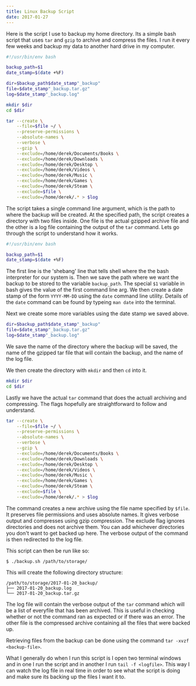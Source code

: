 ```yaml
---
title: Linux Backup Script
date: 2017-01-27
---
```


Here is the script I use to backup my home directory.
Its a simple bash script that uses `tar` and `gzip` to archive and compress the files.
I run it every few weeks and backup my data to another hard drive in my computer.

```bash
#!/usr/bin/env bash

backup_path=$1
date_stamp=$(date +%F)

dir=$backup_path$date_stamp"_backup"
file=$date_stamp"_backup.tar.gz"
log=$date_stamp"_backup.log"

mkdir $dir
cd $dir

tar --create \
    --file=$file ~/ \
    --preserve-permissions \
    --absolute-names \
    --verbose \
    --gzip \
    --exclude=/home/derek/Documents/Books \
    --exclude=/home/derek/Downloads \
    --exclude=/home/derek/Desktop \
    --exclude=/home/derek/Videos \
    --exclude=/home/derek/Music \
    --exclude=/home/derek/Games \
    --exclude=/home/derek/Steam \
    --exclude=$file \
    --exclude=/home/derek/.* > $log
```

The script takes a single command line argument, which is the path to where the backup will be created.
At the specified path, the script creates a directory with two files inside.
One file is the actual gzipped archive file and the other is a log file containing the output of the `tar` command.
Lets go through the script to understand how it works.

```bash
#!/usr/bin/env bash

backup_path=$1
date_stamp=$(date +%F)
```

The first line is the 'shebang' line that tells shell where the the bash interpreter for our system is.
Then we save the path where we want the backup to be stored to the variable `backup_path`.
The special `$1` variable in bash gives the value of the first command line arg.
We then create a date stamp of the form `YYYY-MM-DD` using the `date` command line utility.
Details of the `date` command can be found by typeing `man date` into the terminal.

Next we create some more variables using the date stamp we saved above.

```bash
dir=$backup_path$date_stamp"_backup"
file=$date_stamp"_backup.tar.gz"
log=$date_stamp"_backup.log"
```

We save the name of the directory where the backup will be saved,
the name of the gzipped tar file that will contain the backup,
and the name of the log file.

We then create the directory with `mkdir` and then `cd` into it.

```bash
mkdir $dir
cd $dir
```

Lastly we have the actual `tar` command that does the actuall archiving and compressing.
The flags hopefully are straightforward to follow and understand.

```bash
tar --create \
    --file=$file ~/ \
    --preserve-permissions \
    --absolute-names \
    --verbose \
    --gzip \
    --exclude=/home/derek/Documents/Books \
    --exclude=/home/derek/Downloads \
    --exclude=/home/derek/Desktop \
    --exclude=/home/derek/Videos \
    --exclude=/home/derek/Music \
    --exclude=/home/derek/Games \
    --exclude=/home/derek/Steam \
    --exclude=$file \
    --exclude=/home/derek/.* > $log
```

The command creates a new archive using the file name specified by `$file`.
It preserves file permissions and uses absolute names.
It gives verbose output and compresses using gzip compression.
The exclude flag ignores directories and does not archive them.
You can add whichever directories you don't want to get backed up here.
The verbose output of the command is then redirected to the log file.

This script can then be run like so:

```no-highlight
$ ./backup.sh /path/to/storage/
```

This will create the following directory structure:

```no-highlight
/path/to/storage/2017-01-20_backup/
├── 2017-01-20_backup.log
└── 2017-01-20_backup.tar.gz
```

The log file will contain the verbose output of the `tar` command which will be a list of everyfile that has been archived.
This is useful in checking whether or not the command ran as expected or if there was an error.
The other file is the compressed archive containing all the files that were backed up.

Retrieving files from the backup can be done using the command `tar -xvzf <backup-file>`.

What I generally do when I run this script is I open two terminal windows and in one I run the script and in another I run `tail -f <logfile>`.
This way I can watch the log file in real time in order to see what the script is doing and make sure its backing up the files I want it to.
